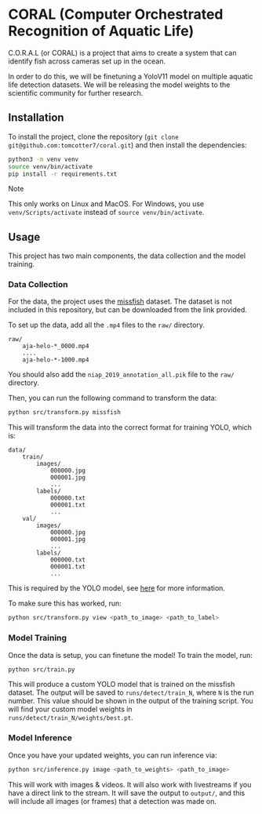 # CORAL (Computer Orchestrated Recognition of Aquatic Life)

C.O.R.A.L (or CORAL) is a project that aims to create a system that can identify fish across cameras set up in the ocean.

In order to do this, we will be finetuning a YoloV11 model on multiple aquatic life detection datasets. We will be releasing the model weights to the scientific community for further research.

## Installation

To install the project, clone the repository (`git clone git@github.com:tomcotter7/coral.git`) and then install the dependencies:

```bash
python3 -m venv venv
source venv/bin/activate
pip install -r requirements.txt
```

> [!NOTE]
> This only works on Linux and MacOS. For Windows, you use `venv/Scripts/activate` instead of `source venv/bin/activate`.
 
## Usage

This project has two main components, the data collection and the model training.

### Data Collection

For the data, the project uses the [missfish](https://github.com/DianZhang/missfish) dataset. The dataset is not included in this repository, but can be downloaded from the link provided.

To set up the data, add all the `.mp4` files to the `raw/` directory.
```
raw/
    aja-helo-*_0000.mp4
    ....
    aja-helo-*-1000.mp4
```

You should also add the `niap_2019_annotation_all.pik` file to the `raw/` directory.

Then, you can run the following command to transform the data:

```bash
python src/transform.py missfish
```

This will transform the data into the correct format for training YOLO, which is:

```
data/
    train/
        images/
            000000.jpg
            000001.jpg
            ...
        labels/
            000000.txt
            000001.txt
            ...
    val/
        images/
            000000.jpg
            000001.jpg
            ...
        labels/
            000000.txt
            000001.txt
            ...
```

This is required by the YOLO model, see [here](https://docs.ultralytics.com/datasets/#contribute-new-datasets) for more information.

To make sure this has worked, run:

```bash
python src/transform.py view <path_to_image> <path_to_label>
```

### Model Training

Once the data is setup, you can finetune the model! To train the model, run:

```bash
python src/train.py
```
This will produce a custom YOLO model that is trained on the missfish dataset. The output will be saved to `runs/detect/train_N`, where `N` is the run number. This value should be shown in the output of the training script. You will find your custom model weights in `runs/detect/train_N/weights/best.pt`. 

### Model Inference

Once you have your updated weights, you can run inference via:


```bash
python src/inference.py image <path_to_weights> <path_to_image>
```

This will work with images & videos. It will also work with livestreams if you have a direct link to the stream. It will save the output to `output/`, and this will include all images (or frames) that a detection was made on.
